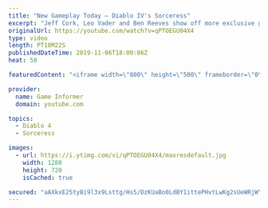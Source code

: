 ```yaml
---
title: "New Gameplay Today – Diablo IV's Sorceress"
excerpt: "Jeff Cork, Leo Vader and Ben Reeves show off more exclusive gameplay of Diablo IV, which can be viewed without commentary at ..."
originalUrl: https://youtube.com/watch?v=qPTOEGU04X4
type: video
length: PT10M22S
publishedDateTime: 2019-11-06T18:00:06Z
heat: 58

featuredContent: "<iframe width=\"800\" height=\"500\" frameborder=\"0\" src=\"https://www.youtube.com/embed/qPTOEGU04X4\" allow=\"accelerometer; autoplay; encrypted-media; gyroscope; picture-in-picture\" allowfullscreen></iframe>"

provider:
  name: Game Informer
  domain: youtube.com

topics:
  - Diablo 4
  - Sorceress

images:
  - url: https://i.ytimg.com/vi/qPTOEGU04X4/maxresdefault.jpg
    width: 1280
    height: 720
    isCached: true

secured: "aAXkxE25tyBi9l3x9Lsttg/Hs5/DzKUaBo0LdBY1ittePHvtLwKg2sUeWRjWYHPkYsLKFnNkqAWkbSmZLLDpJVgdNdcheFPjUHJ/9JI5x4e4bxR0I8YwLW0BS91BlaaPkSs/XdmnyEoYUAZTw/g5Spqbkx7yFjmcuB0QUDTshNPpekljGpSZRYLrHGQV2wAthZ5ThQbS27jAZTF+mRk4B+COUasXrTw3wClOWhuwIOKBJEUDor5clvzoXgbyyByT0E4RwtWU+GpSrGO/m58gmAUm1NdeB9y6vsLYTPsLpHwOqYmc6+Ah5OAhPSH7kAlcl7T6FzobQV/S8ciIdKesKo++oXnR80Amo54UMTnBPiPB5hZ1jXyaIZKHKuDVXF61k7K3uc+VTvnVUsqWQoJsnS+ttL8nI65lc3o0Bk+VCJUgtqeGR0AQs4wI/O/CvPIs;Qv2130MQfuJyWjRDArgpYQ=="
---
```


